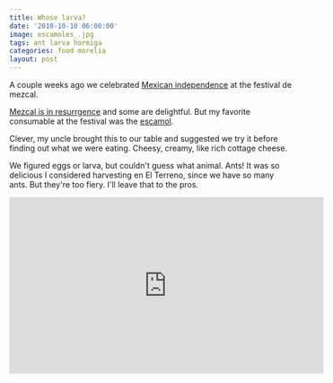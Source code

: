 ```yaml
---
title: Whose larva?
date: '2018-10-10 06:00:00'
image: escamoles_.jpg
tags: ant larva hormiga
categories: food morelia
layout: post
---
```


A couple weeks ago we celebrated [Mexican independence](https://reverdecer.annalisagross.com/2018/09/15/dia-de-independencia/) at the festival de mezcal.

[Mezcal is in resurrgence](http://localhost:4000/2018/10/03/mezcal/) and some are delightful. But my favorite consumable at the festival was the [escamol](https://en.wikipedia.org/wiki/Escamol).

Clever, my uncle brought this to our table and suggested we try it before finding out what we were eating. Cheesy, creamy, like rich cottage cheese.

We figured eggs or larva, but couldn't guess what animal. Ants! It was so delicious I considered harvesting en El Terreno, since we have so many ants. But they're too fiery. I'll leave that to the pros.

<iframe width="560" height="315" src="https://www.youtube-nocookie.com/embed/EAaduSgVtiE" frameborder="0" allow="autoplay; encrypted-media" allowfullscreen></iframe>